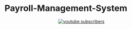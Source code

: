 # Payroll-Management-System

<p align="center">
  <a href="https://youtu.be/BeLXkrHmMhM">
    <img alt="youtube subscribers" title="Subscribe to my YouTube channel" src="https://custom-icon-badges.herokuapp.com/youtube/channel/subscribers/UCBuD2bKZTa-y1icGyVizXnQ?color=%23E05D44&label=SUBSCRIBE&logo=video&logoColor=white&style=for-the-badge&labelColor=CE4630"/></a> 
  </p?
